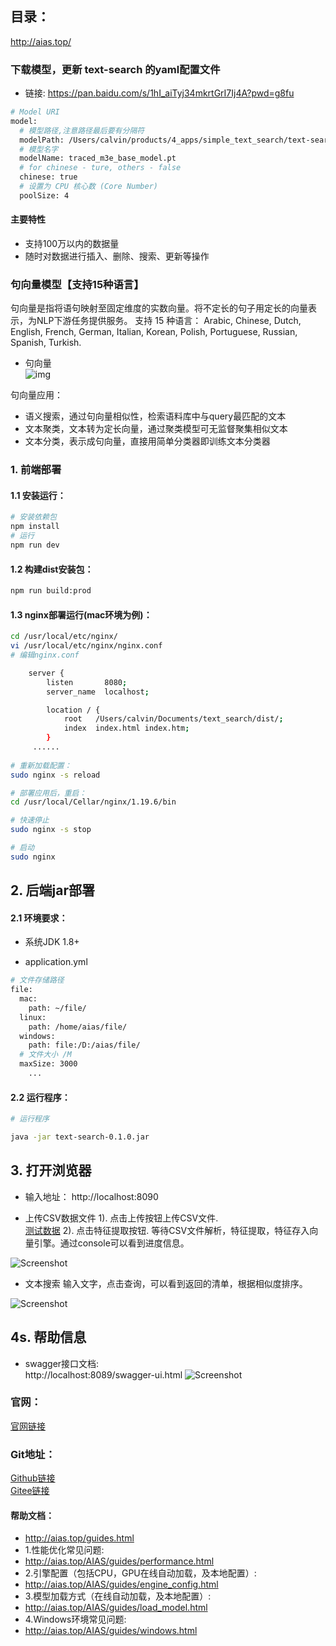 ## 目录：
http://aias.top/

### 下载模型，更新 text-search 的yaml配置文件
- 链接: https://pan.baidu.com/s/1hI_aiTyj34mkrtGrI7Ij4A?pwd=g8fu
```bash
# Model URI
model:
  # 模型路径,注意路径最后要有分隔符
  modelPath: /Users/calvin/products/4_apps/simple_text_search/text-search/models/m3e/
  # 模型名字
  modelName: traced_m3e_base_model.pt
  # for chinese - ture, others - false
  chinese: true
  # 设置为 CPU 核心数 (Core Number)
  poolSize: 4
```

#### 主要特性
- 支持100万以内的数据量
- 随时对数据进行插入、删除、搜索、更新等操作


### 句向量模型【支持15种语言】

句向量是指将语句映射至固定维度的实数向量。将不定长的句子用定长的向量表示，为NLP下游任务提供服务。
支持 15 种语言： 
Arabic, Chinese, Dutch, English, French, German, Italian, Korean, Polish, Portuguese, Russian, Spanish, Turkish.

- 句向量    
  ![img](https://aias-home.oss-cn-beijing.aliyuncs.com/AIAS/nlp_sdks/Universal-Sentence-Encoder.png)


句向量应用：

- 语义搜索，通过句向量相似性，检索语料库中与query最匹配的文本
- 文本聚类，文本转为定长向量，通过聚类模型可无监督聚集相似文本
- 文本分类，表示成句向量，直接用简单分类器即训练文本分类器



### 1. 前端部署

#### 1.1 安装运行：
```bash
# 安装依赖包
npm install
# 运行
npm run dev
```

#### 1.2 构建dist安装包：
```bash
npm run build:prod
```

#### 1.3 nginx部署运行(mac环境为例)：
```bash
cd /usr/local/etc/nginx/
vi /usr/local/etc/nginx/nginx.conf
# 编辑nginx.conf

    server {
        listen       8080;
        server_name  localhost;

        location / {
            root   /Users/calvin/Documents/text_search/dist/;
            index  index.html index.htm;
        }
     ......
     
# 重新加载配置：
sudo nginx -s reload 

# 部署应用后，重启：
cd /usr/local/Cellar/nginx/1.19.6/bin

# 快速停止
sudo nginx -s stop

# 启动
sudo nginx     
```

## 2. 后端jar部署
#### 2.1 环境要求：
- 系统JDK 1.8+

- application.yml       
```bash
# 文件存储路径
file:
  mac:
    path: ~/file/
  linux:
    path: /home/aias/file/
  windows:
    path: file:/D:/aias/file/
  # 文件大小 /M
  maxSize: 3000
    ...
```

#### 2.2 运行程序：
```bash
# 运行程序

java -jar text-search-0.1.0.jar

```


## 3. 打开浏览器
- 输入地址： http://localhost:8090

- 上传CSV数据文件
1). 点击上传按钮上传CSV文件.  
[测试数据](https://aias-home.oss-cn-beijing.aliyuncs.com/AIAS/text_search/example.csv)
2). 点击特征提取按钮. 
等待CSV文件解析，特征提取，特征存入向量引擎。通过console可以看到进度信息。

![Screenshot](https://aias-home.oss-cn-beijing.aliyuncs.com/AIAS/text_search/storage.png)

- 文本搜索
  输入文字，点击查询，可以看到返回的清单，根据相似度排序。

![Screenshot](https://aias-home.oss-cn-beijing.aliyuncs.com/AIAS/text_search/search.png)

## 4s. 帮助信息
- swagger接口文档:  
http://localhost:8089/swagger-ui.html
![Screenshot](https://aias-home.oss-cn-beijing.aliyuncs.com/AIAS/text_search/swagger.png)



### 官网：
[官网链接](http://www.aias.top/)

### Git地址：   
[Github链接](https://github.com/mymagicpower/AIAS)    
[Gitee链接](https://gitee.com/mymagicpower/AIAS)   


#### 帮助文档：
- http://aias.top/guides.html
- 1.性能优化常见问题:
- http://aias.top/AIAS/guides/performance.html
- 2.引擎配置（包括CPU，GPU在线自动加载，及本地配置）:
- http://aias.top/AIAS/guides/engine_config.html
- 3.模型加载方式（在线自动加载，及本地配置）:
- http://aias.top/AIAS/guides/load_model.html
- 4.Windows环境常见问题:
- http://aias.top/AIAS/guides/windows.html
